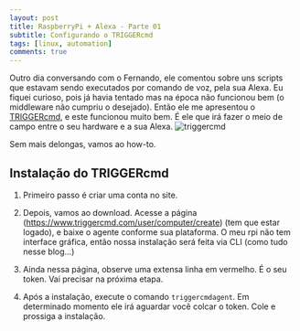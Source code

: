 ```yaml
---
layout: post
title: RaspberryPi + Alexa - Parte 01
subtitle: Configurando o TRIGGERcmd
tags: [linux, automation]
comments: true
---
```


Outro dia conversando com o Fernando, ele comentou sobre uns scripts que estavam sendo executados por comando de voz, pela sua Alexa. Eu fiquei curioso, pois já havia tentado mas na época não funcionou bem (o middleware não cumpriu o desejado). Então ele me apresentou o [TRIGGERcmd](https://www.triggercmd.com), e este funcionou muito bem. É ele que irá fazer o meio de campo entre o seu hardware e a sua Alexa.
![triggercmd](https://www.triggercmd.com/user/images/logoColor.png)

Sem mais delongas, vamos ao how-to.

## Instalação do TRIGGERcmd
1. Primeiro passo é criar uma conta no site.
2. Depois, vamos ao download. Acesse a página (https://www.triggercmd.com/user/computer/create) (tem que estar logado), e baixe o agente conforme sua plataforma. O meu rpi não tem interface gráfica, então nossa instalação será feita via CLI (como tudo nesse blog...)

3. Ainda nessa página, observe uma extensa linha em vermelho. É o seu token. Vai precisar na próxima etapa.

4. Após a instalação, execute o comando `triggercmdagent`. Em determinado momento ele irá aguardar você colcar o token. Cole e prossiga a instalação.
